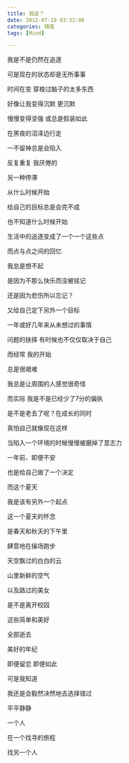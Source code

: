 ```yaml
---
title: 我追？
date: 2012-07-10 03:32:00
categories: 随笔
tags: [Mind]

---
```

我是不是仍然在追逐  

可是现在的状态却是无所事事

时间在变 穿梭过脑子的太多东西

好像让我变得沉默 更沉默

慢慢变得坚强 或总是假装如此

在黑夜的沼泽边行走

一不留神总是会陷入

反复重复 我厌倦的

另一种停滞

从什么时候开始

给自己的目标总是会完不成

也不知道什么时候开始

生活中的追逐变成了一个一个这些点

而点与点之间的回忆

我总是想不起

是因为不那么快乐而没被铭记

还是因为悲伤所以忘记？

又给自己定下另外一个目标

一年或好几年来从未想过的事情

问题的抉择 有时候也不仅仅取决于自己

而经常 我的开始

总是很艰难

我总是让周围的人感觉很奇怪

而实际 我是不是已经少了7分的偏执

是不是老去了呢？在成长的同时

真怕自己就像现在这样

当陷入一个环境的时候慢慢被磨掉了意志力

一年前、即便不安

也是给自己做了一个决定

而这个夏天

我是该有另外一个起点

这一个夏天的怀念

是春天和秋天的下午里

肆意地在操场跑步

天空飘过的白白的云

山里新鲜的空气

以及路过的美女

是不是离开校园

这些简单和美好

全部逝去

美好的年纪

即便留恋 即便如此

可是我知道

我还是会毅然决然地去选择错过 

平平静静

一个人

在一个找寻的旅程

找另一个人